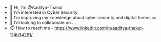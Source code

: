 - 👋 Hi, I’m @Aaditya-Thakur
- 👀 I’m interested in Cyber Security
- 🌱 I’m improving my knowledge about cyber security and digital forensics
- 💞️ I’m looking to collaborate on ...
- 📫 How to reach me - https://www.linkedin.com/in/aaditya-thakur-114b34251/

<!---
Aaditya-Thakur/Aaditya-Thakur is a ✨ special ✨ repository because its `README.md` (this file) appears on your GitHub profile.
You can click the Preview link to take a look at your changes.
--->
